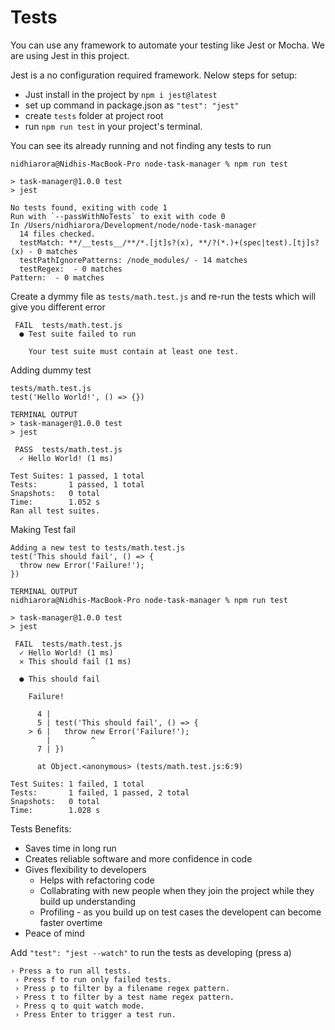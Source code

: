 # Tests

You can use any framework to automate your testing like Jest or Mocha. We are using Jest in this project.

Jest is a no configuration required framework. Nelow steps for setup:

- Just install in the project by `npm i jest@latest`
- set up command in package.json as `"test": "jest"`
- create `tests` folder at project root 
- run `npm run test` in your project's terminal.

You can see its already running and not finding any tests to run
```
nidhiarora@Nidhis-MacBook-Pro node-task-manager % npm run test

> task-manager@1.0.0 test
> jest

No tests found, exiting with code 1
Run with `--passWithNoTests` to exit with code 0
In /Users/nidhiarora/Development/node/node-task-manager
  14 files checked.
  testMatch: **/__tests__/**/*.[jt]s?(x), **/?(*.)+(spec|test).[tj]s?(x) - 0 matches
  testPathIgnorePatterns: /node_modules/ - 14 matches
  testRegex:  - 0 matches
Pattern:  - 0 matches
``` 

Create a dymmy file as `tests/math.test.js` and re-run the tests which will give you different error
```
 FAIL  tests/math.test.js
  ● Test suite failed to run

    Your test suite must contain at least one test.
```

Adding dummy test
```
tests/math.test.js
test('Hello World!', () => {})

TERMINAL OUTPUT
> task-manager@1.0.0 test
> jest

 PASS  tests/math.test.js
  ✓ Hello World! (1 ms)

Test Suites: 1 passed, 1 total
Tests:       1 passed, 1 total
Snapshots:   0 total
Time:        1.052 s
Ran all test suites.
``` 

Making Test fail
```
Adding a new test to tests/math.test.js
test('This should fail', () => {
  throw new Error('Failure!');
})

TERMINAL OUTPUT
nidhiarora@Nidhis-MacBook-Pro node-task-manager % npm run test

> task-manager@1.0.0 test
> jest

 FAIL  tests/math.test.js
  ✓ Hello World! (1 ms)
  ✕ This should fail (1 ms)

  ● This should fail

    Failure!

      4 |
      5 | test('This should fail', () => {
    > 6 |   throw new Error('Failure!');
        |         ^
      7 | })

      at Object.<anonymous> (tests/math.test.js:6:9)

Test Suites: 1 failed, 1 total
Tests:       1 failed, 1 passed, 2 total
Snapshots:   0 total
Time:        1.028 s
```

Tests Benefits:
- Saves time in long run
- Creates reliable software and more confidence in code
- Gives flexibility to developers
  - Helps with refactoring code
  - Collabrating with new people when they join the project while they build up understanding
  - Profiling - as you build up on test cases the developent can become faster overtime 
- Peace of mind

Add `"test": "jest --watch"` to run the tests as developing (press a)
```
› Press a to run all tests.
 › Press f to run only failed tests.
 › Press p to filter by a filename regex pattern.
 › Press t to filter by a test name regex pattern.
 › Press q to quit watch mode.
 › Press Enter to trigger a test run.
```
